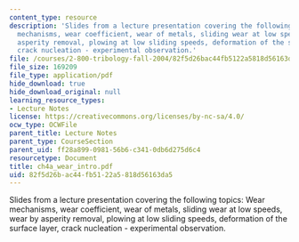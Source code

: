 ```yaml
---
content_type: resource
description: 'Slides from a lecture presentation covering the following topics: Wear
  mechanisms, wear coefficient, wear of metals, sliding wear at low speeds, wear by
  asperity removal, plowing at low sliding speeds, deformation of the surface layer,
  crack nucleation - experimental observation.'
file: /courses/2-800-tribology-fall-2004/82f5d26bac44fb5122a5818d56163da5_ch4a_wear_intro.pdf
file_size: 169209
file_type: application/pdf
hide_download: true
hide_download_original: null
learning_resource_types:
- Lecture Notes
license: https://creativecommons.org/licenses/by-nc-sa/4.0/
ocw_type: OCWFile
parent_title: Lecture Notes
parent_type: CourseSection
parent_uid: ff28a899-0981-56b6-c341-0db6d275d6c4
resourcetype: Document
title: ch4a_wear_intro.pdf
uid: 82f5d26b-ac44-fb51-22a5-818d56163da5
---
```

Slides from a lecture presentation covering the following topics: Wear mechanisms, wear coefficient, wear of metals, sliding wear at low speeds, wear by asperity removal, plowing at low sliding speeds, deformation of the surface layer, crack nucleation - experimental observation.
